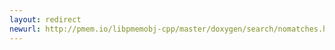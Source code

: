 ```yaml
---
layout: redirect
newurl: http://pmem.io/libpmemobj-cpp/master/doxygen/search/nomatches.html
---
```

